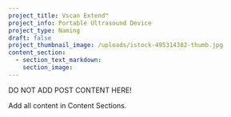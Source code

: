 ```yaml
---
project_title: Vscan Extend™
project_info: Portable Ultrasound Device
project_type: Naming
draft: false
project_thumbnail_image: /uploads/istock-495314382-thumb.jpg
content_section:
  - section_text_markdown:
    section_image:
---
```



DO NOT ADD POST CONTENT HERE!

Add all content in Content Sections.